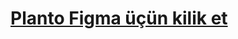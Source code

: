 # [Planto Figma üçün kilik et](https://www.figma.com/design/7AWBaFoAUibJMqW2yA4yVF/Interactive-Portfolio-Website--Figma-UI-Design-Tutorial-for-Beginners-%7C-Step-by-Step-Guide--Community-?node-id=0-1&t=WWnFsceiqqe70v3T-1)



